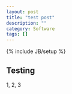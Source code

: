 ```yaml
---
layout: post
title: "test post"
description: ""
category: Software
tags: []
---
```

{% include JB/setup %}

## Testing

1, 2, 3

